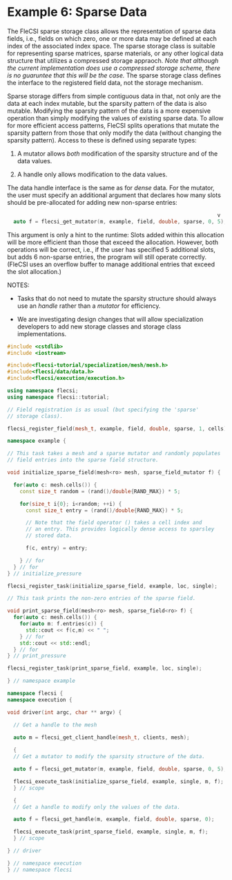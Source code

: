 # Example 6: Sparse Data

The FleCSI sparse storage class allows the representation of sparse data
fields, i.e., fields on which zero, one or more data may be defined at
each index of the associated index space. The sparse storage class is
suitable for representing sparse matrices, sparse materials, or any
other logical data structure that utilizes a compressed storage
appraoch. *Note that although the current implementation does use a
compressed storage scheme, there is no guaruntee that this will be the
case.* The sparse storage class defines the interface to the registered
field data, not the storage mechanism.

Sparse storage differs from simple contiguous data in that, not only are
the data at each index mutable, but the sparsity pattern of the data is
also mutable. Modifying the sparsity pattern of the data is a more
expensive operation than simply modifying the values of existing sparse
data. To allow for more efficient access patterns, FleCSI splits
operations that mutate the sparsity pattern from those that only modify
the data (without changing the sparsity pattern). Access to these is
defined using separate types:

1. A mutator allows *both* modification of the sparsity structure and
   of the data values.

2. A handle only allows modification to the data values.

The data handle interface is the same as for *dense* data. For the
mutator, the user must specify an additional argument that declares how
many slots should be pre-allocated for adding new non-sparse entries:
```cpp
                                                                    v
  auto f = flecsi_get_mutator(m, example, field, double, sparse, 0, 5);
```
This argument is only a hint to the runtime: Slots added within this
allocation will be more efficient than those that exceed the allocation.
However, both operations will be correct, i.e., if the user has
specified 5 additional slots, but adds 6 non-sparse entries, the program
will still operate correctly. (FleCSI uses an overflow buffer to manage
additional entries that exceed the slot allocation.)

NOTES:

* Tasks that do not need to mutate the sparsity structure should always
  use an *handle* rather than a *mutator* for efficiency.

* We are investigating design changes that will allow specialization
  developers to add new storage classes and storage class
  implementations.

```cpp
#include <cstdlib>
#include <iostream>

#include<flecsi-tutorial/specialization/mesh/mesh.h>
#include<flecsi/data/data.h>
#include<flecsi/execution/execution.h>

using namespace flecsi;
using namespace flecsi::tutorial;

// Field registration is as usual (but specifying the 'sparse'
// storage class).

flecsi_register_field(mesh_t, example, field, double, sparse, 1, cells);

namespace example {

// This task takes a mesh and a sparse mutator and randomly populates
// field entries into the sparse field structure.

void initialize_sparse_field(mesh<ro> mesh, sparse_field_mutator f) {

  for(auto c: mesh.cells()) {
    const size_t random = (rand()/double{RAND_MAX}) * 5;

    for(size_t i{0}; i<random; ++i) {
      const size_t entry = (rand()/double{RAND_MAX}) * 5;

      // Note that the field operator () takes a cell index and
      // an entry. This provides logically dense access to sparsley
      // stored data.

      f(c, entry) = entry;

    } // for
  } // for
} // initialize_pressure

flecsi_register_task(initialize_sparse_field, example, loc, single);

// This task prints the non-zero entries of the sparse field.

void print_sparse_field(mesh<ro> mesh, sparse_field<ro> f) {
  for(auto c: mesh.cells()) {
    for(auto m: f.entries(c)) {
      std::cout << f(c,m) << " ";
    } // for
    std::cout << std::endl;
  } // for
} // print_pressure

flecsi_register_task(print_sparse_field, example, loc, single);

} // namespace example

namespace flecsi {
namespace execution {

void driver(int argc, char ** argv) {

  // Get a handle to the mesh
  
  auto m = flecsi_get_client_handle(mesh_t, clients, mesh);

  {
  // Get a mutator to modify the sparsity structure of the data.

  auto f = flecsi_get_mutator(m, example, field, double, sparse, 0, 5);

  flecsi_execute_task(initialize_sparse_field, example, single, m, f);
  } // scope

  {
  // Get a handle to modify only the values of the data.

  auto f = flecsi_get_handle(m, example, field, double, sparse, 0);

  flecsi_execute_task(print_sparse_field, example, single, m, f);
  } // scope

} // driver

} // namespace execution
} // namespace flecsi
```

<!-- vim: set tabstop=2 shiftwidth=2 expandtab fo=cqt tw=72 : -->
